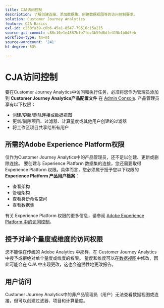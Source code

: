 ```yaml
---
title: CJA访问控制
description: 了解创建连接、添加数据集、创建数据视图等的访问控制要求。
solution: Customer Journey Analytics
feature: CJA Basics
exl-id: c258fa39-c0b6-45a1-8547-79516c15a215
source-git-commit: c80c10e1e4887bfe7fdc3b59d0dfe415b1b0d5eb
workflow-type: tm+mt
source-wordcount: '241'
ht-degree: 53%

---
```


# CJA访问控制

要在Customer Journey Analytics中访问和执行任务，必须将您作为管理员添加到 **Customer Journey Analytics产品配置文件** 在 [Admin Console](https://adminconsole.adobe.com/enterprise/). 产品管理员享有以下权限：

* 创建/更新/删除连接或数据视图
* 更新/删除项目、过滤器、计算量度或其他用户创建的过滤器
* 将工作区项目共享给所有用户

## 所需的Adobe Experience Platform权限

仅作为Customer Journey Analytics中的产品管理员，还不足以创建、更新或删除连接。 要创建与 Experience Platform 数据集的连接，您还需要取得 Experience Platform 权限。具体而言，您必须属于授予您以下权限的 **Experience Platform 产品用户档案**：

* 查看架构
* 管理架构
* 查看身份命名空间
* 查看数据集

有关 Experience Platform 权限的更多信息，请参阅 [Adobe Experience Platform 中的访问控制](https://experienceleague.adobe.com/docs/experience-platform/access-control/home.html)。

## 授予对单个量度或维度的访问权限

您不能像在传统的 Adobe Analytics 中那样，在 Customer Journey Analytics 中授予或拒绝对单个量度或维度的权限。 量度和维度可以在[数据视图](/help/data-views/data-views.md)中修改，因此可能会在 CJA 中出现更改，这也会追溯性地更改报告。

## 用户访问

Customer Journey Analytics中的非产品管理员（用户）无法查看数据视图或连接，但可以创建过滤器、项目和计算量度。


